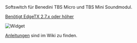 Softswitch für Benedini TBS Micro und TBS Mini Soundmodul.

[Benötigt EdgeTX 2.7.x oder höher](https://github.com/EdgeTX/edgetx)

![Widget](https://github.com/dieterbruse/softswitchpad/raw/main/Screenshoots/screen-2022-09-19-150242.jpg)

[Anleitungen](https://github.com/dieterbruse/softswitchpad/wiki) sind im Wiki zu finden.
